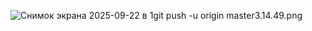 ![Снимок экрана 2025-09-22 в 1git push -u origin master3.14.49.png](../../Desktop/%D0%A1%D0%BD%D0%B8%D0%BC%D0%BE%D0%BA%20%D1%8D%D0%BA%D1%80%D0%B0%D0%BD%D0%B0%202025-09-22%20%D0%B2%2013.14.49.png)